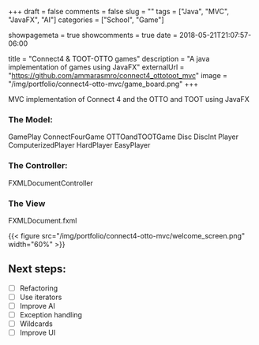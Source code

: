 +++
draft = false
comments = false
slug = ""
tags = ["Java", "MVC", "JavaFX", "AI"]
categories = ["School", "Game"]

showpagemeta = true
showcomments = true
date = 2018-05-21T21:07:57-06:00

title = "Connect4 & TOOT-OTTO games"
description = "A java implementation of games using JavaFX"
externalUrl = "https://github.com/ammarasmro/connect4_ottotoot_mvc"
image = "/img/portfolio/connect4-otto-mvc/game_board.png"
+++

MVC implementation of Connect 4 and the OTTO and TOOT using JavaFX
<!--more-->

### The Model:
GamePlay
ConnectFourGame
OTTOandTOOTGame
Disc
DiscInt
Player
ComputerizedPlayer
HardPlayer
EasyPlayer

### The Controller:
FXMLDocumentController

### The View
FXMLDocument.fxml

{{< figure src="/img/portfolio/connect4-otto-mvc/welcome_screen.png" width="60%" >}}


## Next steps:
- [ ] Refactoring
- [ ] Use iterators
- [ ] Improve AI
- [ ] Exception handling
- [ ] Wildcards
- [ ] Improve UI
